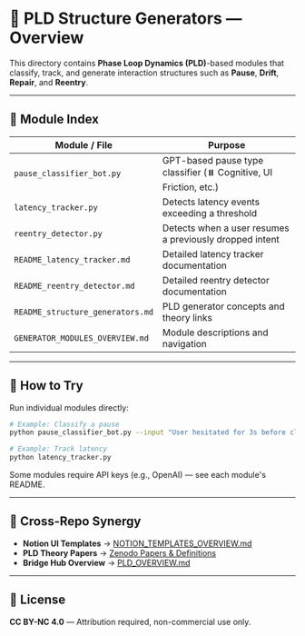 # 🧠 PLD Structure Generators — Overview

This directory contains **Phase Loop Dynamics (PLD)**-based modules that classify, track, and generate interaction structures such as **Pause**, **Drift**, **Repair**, and **Reentry**.

---

## 📂 Module Index

| Module / File                            | Purpose |
|------------------------------------------|---------|
| `pause_classifier_bot.py`                | GPT-based pause type classifier (⏸️ Cognitive, UI Friction, etc.) |
| `latency_tracker.py`                     | Detects latency events exceeding a threshold |
| `reentry_detector.py`                     | Detects when a user resumes a previously dropped intent |
| `README_latency_tracker.md`               | Detailed latency tracker documentation |
| `README_reentry_detector.md`              | Detailed reentry detector documentation |
| `README_structure_generators.md`          | PLD generator concepts and theory links |
| `GENERATOR_MODULES_OVERVIEW.md`           | Module descriptions and navigation |

---

## 🚀 How to Try

Run individual modules directly:

```bash
# Example: Classify a pause
python pause_classifier_bot.py --input "User hesitated for 3s before clicking"

# Example: Track latency
python latency_tracker.py
```
Some modules require API keys (e.g., OpenAI) — see each module's README.

---

## 🔄 Cross-Repo Synergy

- **Notion UI Templates** → [NOTION_TEMPLATES_OVERVIEW.md](../notion_ui_templates/NOTION_TEMPLATES_OVERVIEW.md)  
- **PLD Theory Papers** → [Zenodo Papers & Definitions](../docs/zenodo_paper_links.md)  
- **Bridge Hub Overview** → [PLD_OVERVIEW.md](../PLD_OVERVIEW.md)

---

## 📜 License

**CC BY-NC 4.0** — Attribution required, non-commercial use only.
